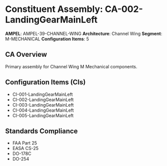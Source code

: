 # Constituent Assembly: CA-002-LandingGearMainLeft

**AMPEL**: AMPEL-39-CHANNEL-WING
**Architecture**: Channel Wing
**Segment**: M-MECHANICAL
**Configuration Items**: 5

## CA Overview
Primary assembly for Channel Wing M Mechanical components.

## Configuration Items (CIs)
- CI-001-LandingGearMainLeft
- CI-002-LandingGearMainLeft
- CI-003-LandingGearMainLeft
- CI-004-LandingGearMainLeft
- CI-005-LandingGearMainLeft

## Standards Compliance
- FAA Part 25
- EASA CS-25
- DO-178C
- DO-254

